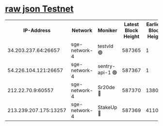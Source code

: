 
[raw json Testnet](https://rpc-check.sget.stavr.tech/sget/rpc-sget-result.json)
=


<table><tr><th>IP-Address</th><th>Network</th><th>Moniker</th><th>Latest Block Height</th><th>Earliest Block Height</th><th>Catching Up</th><th>Tx Index</th><th>Voting Power</th><th>Scan Time</th></tr><tr><td>34.203.237.64:26657</td><td>sge-network-4</td><td>testvld 🟢</td><td>587365</td><td>1</td><td>False</td><td>on</td><td>0</td><td>2023-12-11T00:17:05.828812120UTC</td></tr><tr><td>54.226.104.121:26657</td><td>sge-network-4</td><td>sentry-api-1 🟢</td><td>587367</td><td>1</td><td>False</td><td>on</td><td>0</td><td>2023-12-11T00:17:18.740651958UTC</td></tr><tr><td>212.22.70.9:60557</td><td>sge-network-4</td><td>Sr20de 🔴</td><td>587370</td><td>138001</td><td>False</td><td>on</td><td>99</td><td>2023-12-11T00:17:34.011662833UTC</td></tr><tr><td>213.239.207.175:13257</td><td>sge-network-4</td><td>StakeUp 🔴</td><td>587369</td><td>411001</td><td>False</td><td>off</td><td>100</td><td>2023-12-11T00:17:27.139168049UTC</td></tr></table>
